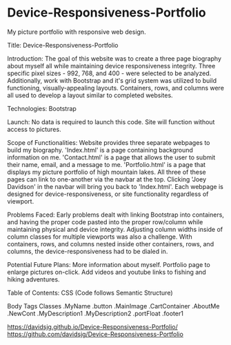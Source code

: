# Device-Responsiveness-Portfolio

My picture portfolio with responsive web design.

Title: Device-Responsiveness-Portfolio

Introduction: The goal of this website was to create a three page biography about myself all while maintaining device responsiveness integrity. Three specific pixel sizes - 992, 768, and 400 - were selected to be analyzed. Additionally, work with Bootstrap and it's grid system was utilized to build functioning, visually-appealing layouts. Containers, rows, and columns were all used to develop a layout similar to completed websites.

Technologies: Bootstrap

Launch: No data is required to launch this code. Site will function without access to pictures.

Scope of Functionalities: Website provides three separate webpages to build my biography. 'Index.html' is a page containing background information on me. 'Contact.html' is a page that allows the user to submit their name, email, and a message to me. 'Portfolio.html' is a page that displays my picture portfolio of high mountain lakes. All three of these pages can link to one-another via the navbar at the top. Clicking 'Joey Davidson' in the navbar will bring you back to 'Index.html'. Each webpage is designed for device-responsiveness, or site functionality regardless of viewport.

Problems Faced: Early problems dealt with linking Bootstrap into containers, and having the proper code pasted into the proper row/column while maintaining physical and device integrity. Adjusting column widths inside of column classes for multiple viewports was also a challenge. With containers, rows, and columns nested inside other containers, rows, and columns, the device-responsiveness had to be dialed in.

Potential Future Plans: More information about myself. Portfolio page to enlarge pictures on-click. Add videos and youtube links to fishing and hiking adventures.

Table of Contents: CSS (Code follows Semantic Structure)

Body
Tags
Classes
.MyName
.button
.MainImage
.CartContainer
.AboutMe
.NewCont
.MyDescription1
.MyDescription2
.portFloat
.footer1

https://davidsjg.github.io/Device-Responsiveness-Portfolio/
https://github.com/davidsjg/Device-Responsiveness-Portfolio
